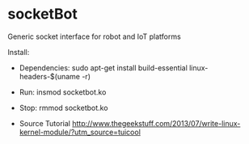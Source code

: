 # socketBot
Generic socket interface for robot and IoT platforms 

Install:

- Dependencies:
sudo apt-get install build-essential linux-headers-$(uname -r)

- Run:
insmod socketbot.ko

- Stop:
rmmod socketbot.ko

- Source Tutorial
http://www.thegeekstuff.com/2013/07/write-linux-kernel-module/?utm_source=tuicool
